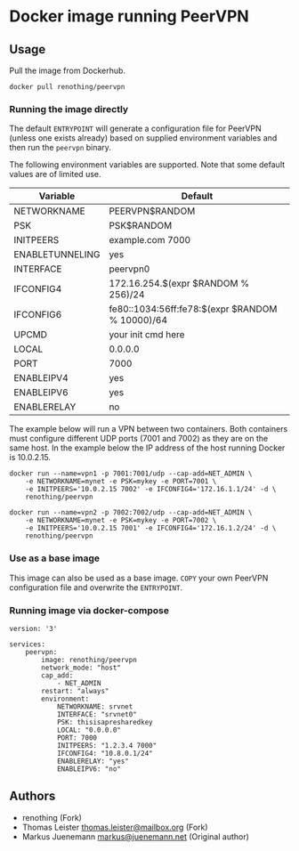 # Docker image running PeerVPN

## Usage

Pull the image from Dockerhub.

    docker pull renothing/peervpn

### Running the image directly

The default `ENTRYPOINT` will generate a configuration file for PeerVPN
(unless one exists already) based on supplied environment variables and 
then run the `peervpn` binary.

The following environment variables are supported. Note that some default
values are of limited use.

| Variable | Default |
|----------|---------|
| NETWORKNAME | PEERVPN$RANDOM |
| PSK | PSK$RANDOM |
| INITPEERS | example.com 7000 |
| ENABLETUNNELING | yes |
| INTERFACE | peervpn0 |
| IFCONFIG4 | 172.16.254.$(expr $RANDOM % 256)/24 |
| IFCONFIG6 | fe80::1034:56ff:fe78:$(expr $RANDOM % 10000)/64 |
| UPCMD | your init cmd here |
| LOCAL | 0.0.0.0 |
| PORT | 7000 |
| ENABLEIPV4 | yes |
| ENABLEIPV6 | yes |
| ENABLERELAY | no |

The example below will run a VPN between two containers. Both containers must
configure different UDP ports (7001 and 7002) as they are on the same host. 
In the example below the IP address of the host running Docker is 10.0.2.15.

    docker run --name=vpn1 -p 7001:7001/udp --cap-add=NET_ADMIN \
        -e NETWORKNAME=mynet -e PSK=mykey -e PORT=7001 \
        -e INITPEERS='10.0.2.15 7002' -e IFCONFIG4='172.16.1.1/24' -d \
        renothing/peervpn
    
    docker run --name=vpn2 -p 7002:7002/udp --cap-add=NET_ADMIN \
        -e NETWORKNAME=mynet -e PSK=mykey -e PORT=7002 \
        -e INITPEERS='10.0.2.15 7001' -e IFCONFIG4='172.16.1.2/24' -d \
        renothing/peervpn

### Use as a base image

This image can also be used as a base image. `COPY` your own PeerVPN configuration
file and overwrite the `ENTRYPOINT`.

### Running image via docker-compose

```
version: '3'

services:
    peervpn:
        image: renothing/peervpn
        network_mode: "host"
        cap_add:
            - NET_ADMIN
        restart: "always"
        environment:
            NETWORKNAME: srvnet
            INTERFACE: "srvnet0"
            PSK: thisisapresharedkey
            LOCAL: "0.0.0.0"
            PORT: 7000
            INITPEERS: "1.2.3.4 7000"
            IFCONFIG4: "10.8.0.1/24"
            ENABLERELAY: "yes"
            ENABLEIPV6: "no"
```

## Authors

* renothing (Fork)
* Thomas Leister <thomas.leister@mailbox.org> (Fork)
* Markus Juenemann <markus@juenemann.net> (Original author)
